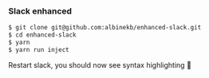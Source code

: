 ### Slack enhanced
```sh
$ git clone git@github.com:albinekb/enhanced-slack.git
$ cd enhanced-slack
$ yarn
$ yarn run inject
```

Restart slack, you should now see syntax highlighting 💅
